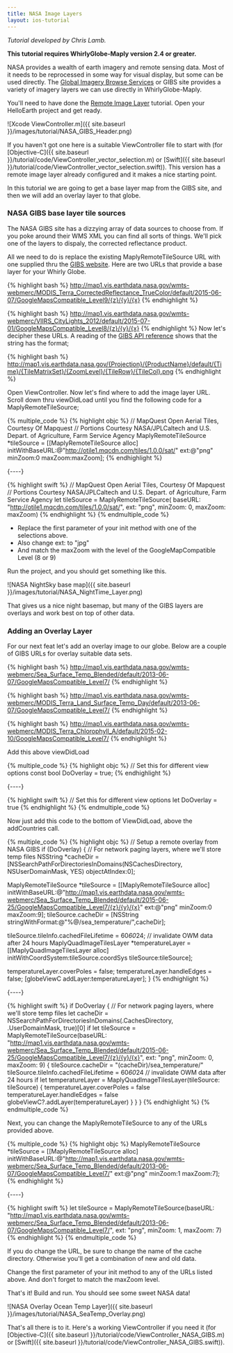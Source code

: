 ```yaml
---
title: NASA Image Layers
layout: ios-tutorial
---
```


*Tutorial developed by Chris Lamb.*

**This tutorial requires WhirlyGlobe-Maply version 2.4 or greater.**

NASA provides a wealth of earth imagery and remote sensing data.  Most of it needs to be reprocessed in some way for visual display, but some can be used directly.  The [Global Imagery Browse Services](https://earthdata.nasa.gov/about/science-system-description/eosdis-components/global-imagery-browse-services-gibs) or GIBS site provides a variety of imagery layers we can use directly in WhirlyGlobe-Maply.

You'll need to have done the [Remote Image Layer](remote_image_layer.html) tutorial.  Open your HelloEarth project and get ready.

![Xcode ViewController.m]({{ site.baseurl }}/images/tutorial/NASA_GIBS_Header.png)

If you haven't got one here is a suitable ViewController file to start with (for [Objective-C]({{ site.baseurl }}/tutorial/code/ViewController_vector_selection.m) or [Swift]({{ site.baseurl }}/tutorial/code/ViewController_vector_selection.swift)).  This version has a remote image layer already configured and it makes a nice starting point.

In this tutorial we are going to get a base layer map from the GIBS site, and then we will add an overlay layer to that globe.

### NASA GIBS base layer tile sources  

The NASA GIBS site has a dizzying array of data sources to choose from.  If you poke around their WMS XML you can find all sorts of things.  We'll pick one of the layers to dispaly, the corrected reflectance product.

All we need to do is replace the existing MaplyRemoteTileSource URL with one supplied thru the [GIBS website](https://wiki.earthdata.nasa.gov/display/GIBS/GIBS+Available+Imagery+Products#expand-CorrectedReflectance5Products).  Here are two URLs that provide a base layer for your Whirly Globe.

{% highlight bash %}
http://map1.vis.earthdata.nasa.gov/wmts-webmerc/MODIS_Terra_CorrectedReflectance_TrueColor/default/2015-06-07/GoogleMapsCompatible_Level9/{z}/{y}/{x}
{% endhighlight %}

{% highlight bash %}
http://map1.vis.earthdata.nasa.gov/wmts-webmerc/VIIRS_CityLights_2012/default/2015-07-01/GoogleMapsCompatible_Level8/{z}/{y}/{x}
{% endhighlight %}
Now let's decipher these URLs.  A reading of the [GIBS API reference](https://wiki.earthdata.nasa.gov/display/GIBS/GIBS+API+for+Developers) shows that the string has the format;

{% highlight bash %}
http://map1.vis.earthdata.nasa.gov/{Projection}/{ProductName}/default/{Time}/{TileMatrixSet}/{ZoomLevel}/{TileRow}/{TileCol}.png
{% endhighlight %}

Open ViewController. Now let's find where to add the image layer URL.  Scroll down thru viewDidLoad until you find the following code for a MaplyRemoteTileSource;

{% multiple_code %}
  {% highlight objc %}
// MapQuest Open Aerial Tiles, Courtesy Of Mapquest
// Portions Courtesy NASA/JPL­Caltech and U.S. Depart. of Agriculture, Farm Service Agency
MaplyRemoteTileSource *tileSource =
[[MaplyRemoteTileSource alloc]
    initWithBaseURL:@"http://otile1.mqcdn.com/tiles/1.0.0/sat/"
    ext:@"png" minZoom:0 maxZoom:maxZoom];
  {% endhighlight %}

  {----}

  {% highlight swift %}
// MapQuest Open Aerial Tiles, Courtesy Of Mapquest
// Portions Courtesy NASA/JPL­Caltech and U.S. Depart. of Agriculture, Farm Service Agency
let tileSource = MaplyRemoteTileSource(
                    baseURL: "http://otile1.mqcdn.com/tiles/1.0.0/sat/",
                    ext: "png",
                    minZoom: 0, maxZoom: maxZoom)
  {% endhighlight %}
{% endmultiple_code %}

- Replace the first parameter of your init method with one of the selections above.
- Also change ext: to "jpg"
- And match the maxZoom with the level of the GoogleMapCompatible Level (8 or 9)

Run the project, and you should get something like this.

![NASA NightSky base map]({{ site.baseurl }}/images/tutorial/NASA_NightTime_Layer.png)

That gives us a nice night basemap, but many of the GIBS layers are overlays and work best on top of other data.

### Adding an Overlay Layer

For our next feat let's add an overlay image to our globe.  Below are a couple of GIBS URLs for overlay suitable data sets.

{% highlight bash %}
http://map1.vis.earthdata.nasa.gov/wmts-webmerc/Sea_Surface_Temp_Blended/default/2013-06-07/GoogleMapsCompatible_Level7/
{% endhighlight %}

{% highlight bash %}
http://map1.vis.earthdata.nasa.gov/wmts-webmerc/MODIS_Terra_Land_Surface_Temp_Day/default/2013-06-07/GoogleMapsCompatible_Level7/
{% endhighlight %}

{% highlight bash %}
http://map1.vis.earthdata.nasa.gov/wmts-webmerc/MODIS_Terra_Chlorophyll_A/default/2015-02-10/GoogleMapsCompatible_Level7/
{% endhighlight %}

Add this above viewDidLoad

{% multiple_code %}
  {% highlight objc %}
// Set this for different view options
const bool DoOverlay = true;
  {% endhighlight %}

  {----}

  {% highlight swift %}
// Set this for different view options
let DoOverlay = true
  {% endhighlight %}
{% endmultiple_code %}


Now just add this code to the bottom of ViewDidLoad, above the addCountries call.

{% multiple_code %}
  {% highlight objc %}
// Setup a remote overlay from NASA GIBS
if (DoOverlay)
{
  // For network paging layers, where we'll store temp files
  NSString *cacheDir = [NSSearchPathForDirectoriesInDomains(NSCachesDirectory, NSUserDomainMask, YES)  objectAtIndex:0];

  MaplyRemoteTileSource *tileSource = [[MaplyRemoteTileSource alloc] initWithBaseURL:@"http://map1.vis.earthdata.nasa.gov/wmts-webmerc/Sea_Surface_Temp_Blended/default/2015-06-25/GoogleMapsCompatible_Level7/{z}/{y}/{x}" ext:@"png" minZoom:0 maxZoom:9];
  tileSource.cacheDir = [NSString stringWithFormat:@"%@/sea_temperature/",cacheDir];

  tileSource.tileInfo.cachedFileLifetime = 60*60*24; // invalidate OWM data after 24 hours
  MaplyQuadImageTilesLayer *temperatureLayer = [[MaplyQuadImageTilesLayer alloc] initWithCoordSystem:tileSource.coordSys tileSource:tileSource];

  temperatureLayer.coverPoles = false;
  temperatureLayer.handleEdges = false;
  [globeViewC addLayer:temperatureLayer];
}
  {% endhighlight %}

  {----}

  {% highlight swift %}
if DoOverlay {
   // For network paging layers, where we'll store temp files
   let cacheDir = NSSearchPathForDirectoriesInDomains(.CachesDirectory, .UserDomainMask, true)[0]
   if let tileSource = MaplyRemoteTileSource(baseURL: "http://map1.vis.earthdata.nasa.gov/wmts-webmerc/Sea_Surface_Temp_Blended/default/2015-06-25/GoogleMapsCompatible_Level7/{z}/{y}/{x}", 
         ext: "png", 
         minZoom: 0, 
         maxZoom: 9) {
      tileSource.cacheDir = "\(cacheDir)/sea_temperature/"
      tileSource.tileInfo.cachedFileLifetime = 60*60*24 // invalidate OWM data after 24 hours
      if let temperatureLayer = MaplyQuadImageTilesLayer(tileSource: tileSource) {
         temperatureLayer.coverPoles = false
         temperatureLayer.handleEdges = false
         globeViewC?.addLayer(temperatureLayer)
      }
   }
}
  {% endhighlight %}
{% endmultiple_code %}

Next, you can change the MaplyRemoteTileSource to any of the URLs provided above.

{% multiple_code %}
  {% highlight objc %}
MaplyRemoteTileSource *tileSource = [[MaplyRemoteTileSource alloc] initWithBaseURL:@"http://map1.vis.earthdata.nasa.gov/wmts-webmerc/Sea_Surface_Temp_Blended/default/2013-06-07/GoogleMapsCompatible_Level7/"
ext:@"png" minZoom:1 maxZoom:7];
  {% endhighlight %}

  {----}

  {% highlight swift %}
let tileSource = MaplyRemoteTileSource(baseURL: "http://map1.vis.earthdata.nasa.gov/wmts-webmerc/Sea_Surface_Temp_Blended/default/2013-06-07/GoogleMapsCompatible_Level7/", ext: "png", minZoom: 1, maxZoom: 7)
  {% endhighlight %}
{% endmultiple_code %}


If you do change the URL, be sure to change the name of the cache directory.  Otherwise you'll get a combination of new and old data.
 
Change the first parameter of your init method to any of the URLs listed above.
And don't forget to match the maxZoom level.


That's it! Build and run.  You should see some sweet NASA data! 

![NASA Overlay Ocean Temp Layer]({{ site.baseurl }}/images/tutorial/NASA_SeaTemp_Overlay.png)

That's all there is to it.  Here's a working ViewController if you need it (for [Objective-C]({{ site.baseurl }}/tutorial/code/ViewController_NASA_GIBS.m) or [Swift]({{ site.baseurl }}/tutorial/code/ViewController_NASA_GIBS.swift)).
